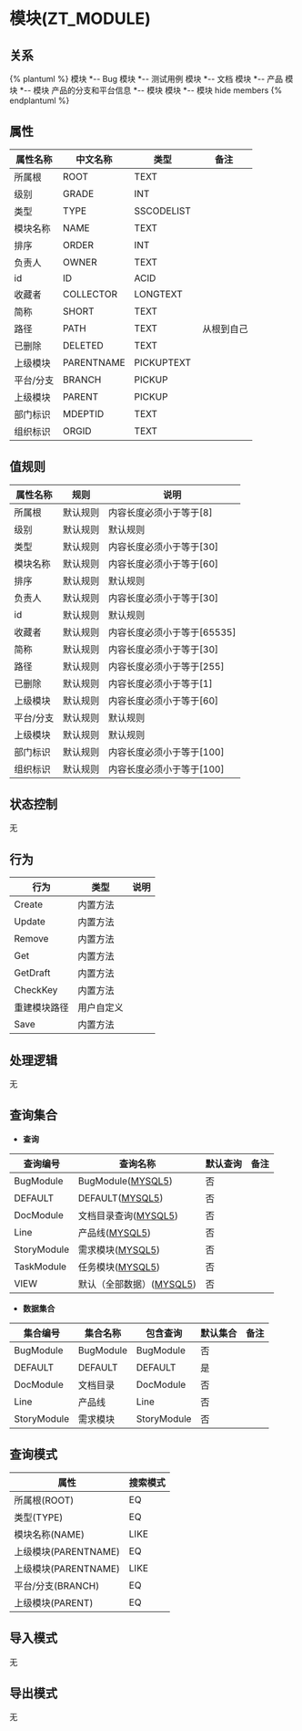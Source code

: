 # 模块(ZT_MODULE)

  

## 关系
{% plantuml %}
模块 *-- Bug 
模块 *-- 测试用例 
模块 *-- 文档 
模块 *-- 产品 
模块 *-- 模块 
产品的分支和平台信息 *-- 模块 
模块 *-- 模块 
hide members
{% endplantuml %}

## 属性

| 属性名称        |    中文名称    | 类型     |  备注  |
| --------   |------------| -----   |  -------- | 
|所属根|ROOT|TEXT|&nbsp;|
|级别|GRADE|INT|&nbsp;|
|类型|TYPE|SSCODELIST|&nbsp;|
|模块名称|NAME|TEXT|&nbsp;|
|排序|ORDER|INT|&nbsp;|
|负责人|OWNER|TEXT|&nbsp;|
|id|ID|ACID|&nbsp;|
|收藏者|COLLECTOR|LONGTEXT|&nbsp;|
|简称|SHORT|TEXT|&nbsp;|
|路径|PATH|TEXT|&nbsp;从根到自己|
|已删除|DELETED|TEXT|&nbsp;|
|上级模块|PARENTNAME|PICKUPTEXT|&nbsp;|
|平台/分支|BRANCH|PICKUP|&nbsp;|
|上级模块|PARENT|PICKUP|&nbsp;|
|部门标识|MDEPTID|TEXT|&nbsp;|
|组织标识|ORGID|TEXT|&nbsp;|

## 值规则
| 属性名称    | 规则    |  说明  |
| --------   |------------| ----- | 
|所属根|默认规则|内容长度必须小于等于[8]|
|级别|默认规则|默认规则|
|类型|默认规则|内容长度必须小于等于[30]|
|模块名称|默认规则|内容长度必须小于等于[60]|
|排序|默认规则|默认规则|
|负责人|默认规则|内容长度必须小于等于[30]|
|id|默认规则|默认规则|
|收藏者|默认规则|内容长度必须小于等于[65535]|
|简称|默认规则|内容长度必须小于等于[30]|
|路径|默认规则|内容长度必须小于等于[255]|
|已删除|默认规则|内容长度必须小于等于[1]|
|上级模块|默认规则|内容长度必须小于等于[60]|
|平台/分支|默认规则|默认规则|
|上级模块|默认规则|默认规则|
|部门标识|默认规则|内容长度必须小于等于[100]|
|组织标识|默认规则|内容长度必须小于等于[100]|

## 状态控制

无


## 行为
| 行为    | 类型    |  说明  |
| --------   |------------| ----- | 
|Create|内置方法|&nbsp;|
|Update|内置方法|&nbsp;|
|Remove|内置方法|&nbsp;|
|Get|内置方法|&nbsp;|
|GetDraft|内置方法|&nbsp;|
|CheckKey|内置方法|&nbsp;|
|重建模块路径|用户自定义|&nbsp;|
|Save|内置方法|&nbsp;|

## 处理逻辑
无

## 查询集合

* **查询**

| 查询编号 | 查询名称       | 默认查询 |   备注|
| --------  | --------   | --------   | ----- |
|BugModule|BugModule([MYSQL5](../../appendix/query_MYSQL5.md#Module_BugModule))|否|&nbsp;|
|DEFAULT|DEFAULT([MYSQL5](../../appendix/query_MYSQL5.md#Module_Default))|否|&nbsp;|
|DocModule|文档目录查询([MYSQL5](../../appendix/query_MYSQL5.md#Module_DocModule))|否|&nbsp;|
|Line|产品线([MYSQL5](../../appendix/query_MYSQL5.md#Module_Line))|否|&nbsp;|
|StoryModule|需求模块([MYSQL5](../../appendix/query_MYSQL5.md#Module_StoryModule))|否|&nbsp;|
|TaskModule|任务模块([MYSQL5](../../appendix/query_MYSQL5.md#Module_TaskModule))|否|&nbsp;|
|VIEW|默认（全部数据）([MYSQL5](../../appendix/query_MYSQL5.md#Module_View))|否|&nbsp;|

* **数据集合**

| 集合编号 | 集合名称   |  包含查询  | 默认集合 |   备注|
| --------  | --------   | -------- | --------   | ----- |
|BugModule|BugModule|BugModule|否|&nbsp;|
|DEFAULT|DEFAULT|DEFAULT|是|&nbsp;|
|DocModule|文档目录|DocModule|否|&nbsp;|
|Line|产品线|Line|否|&nbsp;|
|StoryModule|需求模块|StoryModule|否|&nbsp;|

## 查询模式
| 属性      |    搜索模式     |
| --------   |------------|
|所属根(ROOT)|EQ|
|类型(TYPE)|EQ|
|模块名称(NAME)|LIKE|
|上级模块(PARENTNAME)|EQ|
|上级模块(PARENTNAME)|LIKE|
|平台/分支(BRANCH)|EQ|
|上级模块(PARENT)|EQ|

## 导入模式
无


## 导出模式
无
